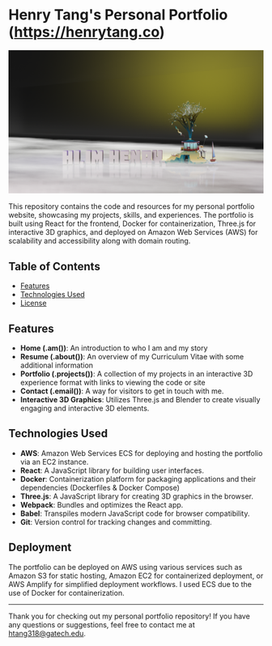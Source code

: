 # Henry Tang's Personal Portfolio (https://henrytang.co)

![Portfolio Screenshot](./src/assets/loader.png)

This repository contains the code and resources for my personal portfolio website, showcasing my projects, skills, and experiences. The portfolio is built using React for the frontend, Docker for containerization, Three.js for interactive 3D graphics, and deployed on Amazon Web Services (AWS) for scalability and accessibility along with domain routing.

## Table of Contents

- [Features](#features)
- [Technologies Used](#technologies-used)
- [License](#license)

## Features

- **Home (.am())**: An introduction to who I am and my story
- **Resume (.about())**: An overview of my Curriculum Vitae with some additional information
- **Portfolio (.projects())**: A collection of my projects in an interactive 3D experience format with links to viewing the code or site
- **Contact (.email())**: A way for visitors to get in touch with me.
- **Interactive 3D Graphics**: Utilizes Three.js and Blender to create visually engaging and interactive 3D elements.

## Technologies Used

- **AWS**: Amazon Web Services ECS for deploying and hosting the portfolio via an EC2 instance.
- **React**: A JavaScript library for building user interfaces.
- **Docker**: Containerization platform for packaging applications and their dependencies (Dockerfiles & Docker Compose)
- **Three.js**: A JavaScript library for creating 3D graphics in the browser.
- **Webpack**: Bundles and optimizes the React app.
- **Babel**: Transpiles modern JavaScript code for browser compatibility.
- **Git**: Version control for tracking changes and committing.

## Deployment

The portfolio can be deployed on AWS using various services such as Amazon S3 for static hosting, Amazon EC2 for containerized deployment, or AWS Amplify for simplified deployment workflows. I used ECS due to the use of Docker for containerization.

---

Thank you for checking out my personal portfolio repository! If you have any questions or suggestions, feel free to contact me at [htang318@gatech.edu](mailto:htang318@gatech.edu).